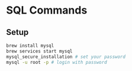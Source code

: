 # SQL Commands

## Setup

```bash
brew install mysql
brew services start mysql
mysql_secure_installation # set your password
mysql -u root -p # login with password
```
